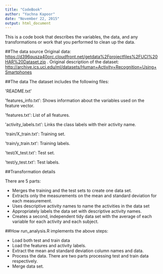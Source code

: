 ```yaml
---
title: "CodeBook"
author: "Yachna Kapoor"
date: "November 22, 2015"
output: html_document
---
```


This is a code book that describes the variables, the data, and any transformations or work that you performed to clean up the data.


##The data source
Original data: https://d396qusza40orc.cloudfront.net/getdata%2Fprojectfiles%2FUCI%20HAR%20Dataset.zip .
Original description of the dataset: http://archive.ics.uci.edu/ml/datasets/Human+Activity+Recognition+Using+Smartphones


##The data
The dataset includes the following files:

'README.txt'

'features_info.txt': Shows information about the variables used on the feature vector.

'features.txt': List of all features.

'activity_labels.txt': Links the class labels with their activity name.

'train/X_train.txt': Training set.

'train/y_train.txt': Training labels.

'test/X_test.txt': Test set.

'test/y_test.txt': Test labels.

##Transformation details

There are 5 parts:

* Merges the training and the test sets to create one data set.
* Extracts only the measurements on the mean and standard deviation for each measurement.
* Uses descriptive activity names to name the activities in the data set
* Appropriately labels the data set with descriptive activity names.
* Creates a second, independent tidy data set with the average of each variable for each activity and each subject.

##How run_analysis.R implements the above steps:
* Load both test and train data
* Load the features and activity labels.
* Extract the mean and standard deviation column names and data.
* Process the data. There are two parts processing test and train data respectively.
* Merge data set.

